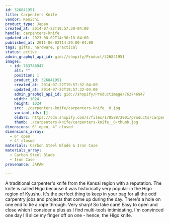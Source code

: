 ```yaml
---
id: 326841951
title: Carpenters Knife
vendor: Kenichi
product_type: Japan
created_at: 2014-07-22T19:57:30-04:00
handle: carpenters-knife
updated_at: 2023-08-02T14:36:18-04:00
published_at: 2011-06-02T14:29:00-04:00
tags: gifts, hardware, practical
status: active
admin_graphql_api_id: gid://shopify/Product/326841951
images:
  - id: 763746947
    alt: ""
    position: 1
    product_id: 326841951
    created_at: 2014-07-22T19:57:32-04:00
    updated_at: 2014-07-22T19:57:32-04:00
    admin_graphql_api_id: gid://shopify/ProductImage/763746947
    width: 1024
    height: 1024
    src: ./carpenters-knife/carpenters-knife__0.jpg
    variant_ids: []
    oldSrc: https://cdn.shopify.com/s/files/1/0589/2901/products/carpenterknife_1.jpeg?v=1406073452
    thumb: ./carpenters-knife/carpenters-knife__0-thumb.jpg
dimensions: 6" open, 4" closed
dimensions_array:
  - 6" open
  - 4" closed
materials: Carbon Steel Blade & Iron Case
materials_array:
  - Carbon Steel Blade
  - Iron Case
provenance: JAPAN

---
```


A traditional carpenter's knife from the Kansai region with a reputation. The knife is called Higo because it was historically very popular in the Higo region of Kyushu. It's the perfect thing to keep in your bag for all the odd carpentry jobs and projects that come up during the day. There's a hole on one end to tie a rope through. Very sharp! So take care! Easy to open and close which I consider a plus as I find multi-tools intimidating. I'm convinced one day I'll slice my finger off on one - hence, the Higo knife.